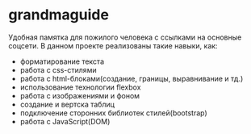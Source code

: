 # grandmaguide
Удобная памятка для пожилого человека с ссылками на основные соцсети. В данном проекте реализованы такие навыки, как: 

- форматирование текста
- работа с css-стилями
- работа с html-блоками(создание, границы, выравнивание и тд.)
- использование технологии flexbox
- работа с изображениями и фоном
- cоздание и вертска таблиц
- подключение сторонних библиотек стилей(bootstrap)
- работа с JavaScript(DOM)
